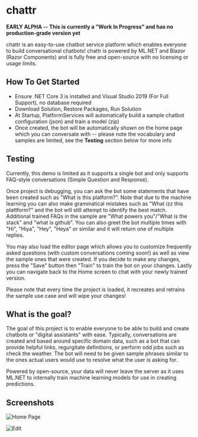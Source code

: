 # chattr

**EARLY ALPHA -- This is currently a "Work In Progress" and has no production-grade version yet**

chattr is an easy-to-use chatbot service platform which enables everyone to build conversational chatbots! chattr is powered by ML.NET and Blazor (Razor Components) and is fully free and open-source with no licensing or usage limits. 

## How To Get Started

- Ensure .NET Core 3 is installed and Visual Studio 2019 (For Full Support), no database required
- Download Solution, Restore Packages, Run Solution
- At Startup, PlatformServices will automatically build a sample chatbot configuration (json) and train a model (zip)
- Once created, the bot will be automatically shown on the home page which you can conversate with -- please note the vocabulary and samples are limited, see the **Testing** section below for more info

## Testing
Currently, this demo is limited as it supports a single bot and only supports FAQ-style conversations (Simple Question and Response).

Once project is debugging, you can ask the bot some statements that have been created such as "What is this platform?".  Note that due to the machine learning you can also make grammatical mistakes such as "What izz this plattform?" and the bot will still attempt to identify the best match. Additional trained FAQs in the sample are "What powers you"/"What is the stack" and "what is github". You can also greet the bot multiple times with "Hi", "Hiya", "Hey", "Heya" or similar and it will return one of multiple replies.

You may also load the editor page which allows you to customize frequently asked questions (with custom conversations coming soon!) as well as view the sample ones that were created.  If you decide to make any changes, press the "Save" button then "Train" to train the bot on your changes.  Lastly you can navigate back to the Home screen to chat with your newly trained version.

Please note that every time the project is loaded, it recreates and retrains the sample use case and will wipe your changes!

## What is the goal?
The goal of this project is to enable everyone to be able to build and create chatbots or "digital assistants" with ease. Typically, conversations are created and based around specific domain data, such as a bot that can provide helpful links, regurgitate definitions, or perform odd jobs such as check the weather.  The bot will need to be given sample phrases similar to the ones actual users would use to resolve what the user is asking for.

Powered by open-source, your data will never leave the server as it uses ML.NET to internally train machine learning models for use in creating predictions.

## Screenshots

![Home Page](https://i.imgur.com/mrx10ax.png)

![Edit](https://i.imgur.com/f8p7uRh.png)
